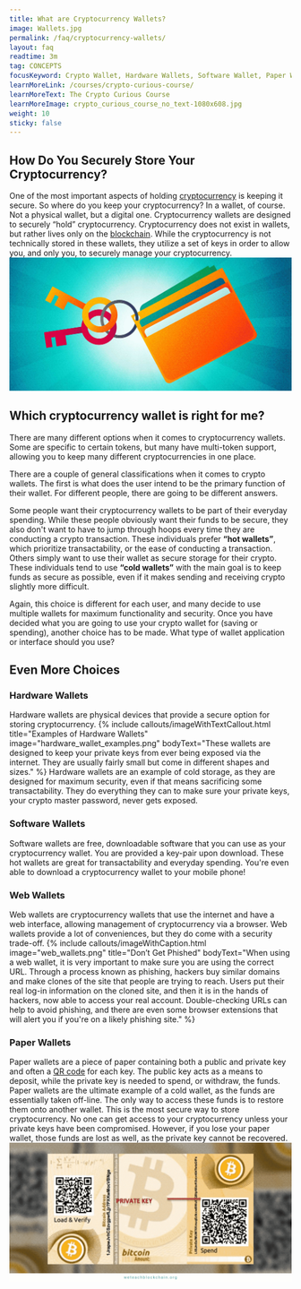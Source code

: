 ```yaml
---
title: What are Cryptocurrency Wallets?
image: Wallets.jpg
permalink: /faq/cryptocurrency-wallets/
layout: faq
readtime: 3m
tag: CONCEPTS
focusKeyword: Crypto Wallet, Hardware Wallets, Software Wallet, Paper Wallet
learnMoreLink: /courses/crypto-curious-course/
learnMoreText: The Crypto Curious Course
learnMoreImage: crypto_curious_course_no_text-1080x608.jpg
weight: 10
sticky: false
---
```

<h2>How Do You Securely Store Your Cryptocurrency?</h2>
<span>One of the most important aspects of holding <a href="/faq/what-is-cryptocurrency/" target="_blank">cryptocurrency</a> is keeping it secure. So where do you keep your cryptocurrency? In a wallet, of course. Not a physical wallet, but a digital one. Cryptocurrency wallets are designed to securely “hold” cryptocurrency. Cryptocurrency does not exist in wallets, but rather lives only on the <a href="/faq/what-is-blockchain/" target="_blank">blockchain</a>. While the cryptocurrency is not technically stored in these wallets, they utilize a set of keys in order to allow you, and only you, to securely manage your cryptocurrency.</span>

<img src="/assets/img/courses/bitcoin-for-developers/WalletKeychain-01.jpg" alt="Keys on a wallet" title="Keys to a wallet">

<h2>Which cryptocurrency wallet is right for me?</h2>
<span>There are many different options when it comes to cryptocurrency wallets. Some are specific to certain tokens, but many have multi-token support, allowing you to keep many different cryptocurrencies in one place.</span>

<span>There are a couple of general classifications when it comes to crypto wallets. The first is what does the user intend to be the primary function of their wallet. For different people, there are going to be different answers.</span>

<span>Some people want their cryptocurrency wallets to be part of their everyday spending. While these people obviously want their funds to be secure, they also don't want to have to jump through hoops every time they are conducting a crypto transaction. These individuals prefer <b>“hot wallets”</b>, which prioritize transactability, or the ease of conducting a transaction. Others simply want to use their wallet as secure storage for their crypto. These individuals tend to use <b>“cold wallets”</b> with the main goal is to keep funds as secure as possible, even if it makes sending and receiving crypto slightly more difficult.</span>

<span>Again, this choice is different for each user, and many decide to use multiple wallets for maximum functionality and security. Once you have decided what you are going to use your crypto wallet for (saving or spending), another choice has to be made. What type of wallet application or interface should you use?</span>

<h2>Even More Choices</h2>
<h3>Hardware Wallets</h3>
<span>Hardware wallets are physical devices that provide a secure option for storing cryptocurrency.</span>
{% include callouts/imageWithTextCallout.html 
    title="Examples of Hardware Wallets"
    image="hardware_wallet_examples.png"
    bodyText="These wallets are designed to keep your private keys from ever being exposed via the internet. They are usually fairly small but come in different shapes and sizes."
%}
<span>Hardware wallets are an example of cold storage, as they are designed for maximum security, even if that means sacrificing some transactability. They do everything they can to make sure your private keys, your crypto master password, never gets exposed.</span>
<h3>Software Wallets</h3>
<span>Software wallets are free, downloadable software that you can use as your cryptocurrency wallet. You are provided a key-pair upon download. These hot wallets are great for transactability and everyday spending. You're even able to download a cryptocurrency wallet to your mobile phone!</span>
<h3>Web Wallets</h3>
<span>Web wallets are cryptocurrency wallets that use the internet and have a web interface, allowing management of cryptocurrency via a browser. Web wallets provide a lot of conveniences, but they do come with a security trade-off.</span>
{% include callouts/imageWithCaption.html
	image="web_wallets.png"
	title="Don’t Get Phished"
	bodyText="When using a web wallet, it is very important to make sure you are using the correct URL. Through a process known as phishing, hackers buy similar domains and make clones of the site that people are trying to reach. Users put their real log-in information on the cloned site, and then it is in the hands of hackers, now able to access your real account. Double-checking URLs can help to avoid phishing, and there are even some browser extensions that will alert you if you're on a likely phishing site."
%}
<h3>Paper Wallets</h3>
<span>Paper wallets are a piece of paper containing both a public and private key and often a <a href="/faq/what-are-qr-codes/" target="_blank">QR code</a> for each key. The public key acts as a means to deposit, while the private key is needed to spend, or withdraw, the funds. Paper wallets are the ultimate example of a cold wallet, as the funds are essentially taken off-line. The only way to access these funds is to restore them onto another wallet.</span>
<span>This is the most secure way to store cryptocurrency. No one can get access to your cryptocurrency unless your private keys have been compromised. However, if you lose your paper wallet, those funds are lost as well, as the private key cannot be recovered.</span>

<img src="/assets/img/paper_wallets.png" alt="A paper wallet" title="A paper wallet">
